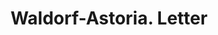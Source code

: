 ---
doi: 10.7916/D8184JNR
date_other: '1910'
date_other_textual: 1910-1919
form: correspondence
genre:
- Letters (correspondence)
name:
- Waldorf-Astoria
object_in_context_url: https://biggert.cul.columbia.edu/items/view/ave_biggert_01145
subject_hierarchical_geographic:
- New York, New York, United States
subject_name:
- Waldorf-Astoria
title: Waldorf-Astoria. Letter
sort_title: Waldorf-Astoria. Letter
call_number: ave_biggert_01145
coordinates:
- 40.71277777777778,-74.00583333333333
pid: ave_biggert_01145
identifiers: ave_biggert_01145
thumbnail: https://derivativo-3.library.columbia.edu/iiif/2/ldpd:344859/full/!256,256/0/native.jpg
permalink: /biggert/ave_biggert_01145/
layout: iiif-image-page
---